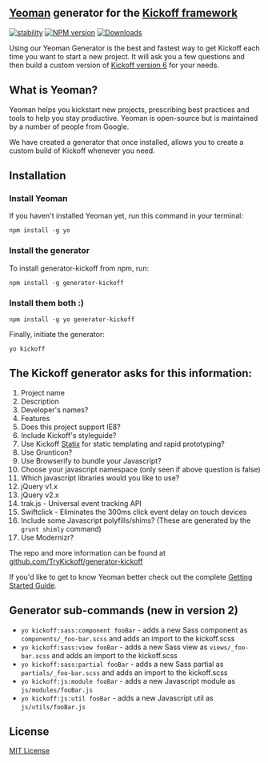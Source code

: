 ## [Yeoman](http://yeoman.io) generator for the [Kickoff framework](https://github.com/TryKickoff/kickoff/)
[![stability][stability-image]][stability-url]
[![NPM version][npm-image]][npm-url]
[![Downloads][downloads-image]][downloads-url]

[stability-image]: https://img.shields.io/badge/stability-stable-brightgreen.svg?style=flat-square
[stability-url]: https://nodejs.org/api/documentation.html#documentation_stability_index
[npm-image]: https://img.shields.io/npm/v/generator-kickoff.svg?style=flat-square
[npm-url]: https://npmjs.org/package/generator-kickoff
[downloads-image]: http://img.shields.io/npm/dm/budo.svg?style=flat-square
[downloads-url]: https://npmjs.org/package/generator-kickoff


Using our Yeoman Generator is the best and fastest way to get Kickoff each time you want to start a new project. It will ask you a few questions and then build a custom version of [Kickoff version 6](https://github.com/TryKickoff/kickoff/releases/tag/6.0.0) for your needs.

## What is Yeoman?
Yeoman helps you kickstart new projects, prescribing best practices and tools to help you stay productive. Yeoman is open-source but is maintained by a number of people from Google.

We have created a generator that once installed, allows you to create a custom build of Kickoff whenever you need.

## Installation

### Install Yeoman
If you haven't installed Yeoman yet, run this command in your terminal:

```shell
npm install -g yo
```

### Install the generator
To install generator-kickoff from npm, run:

```shell
npm install -g generator-kickoff
```

### Install them both :)
```shell
npm install -g yo generator-kickoff
```

Finally, initiate the generator:

```shell
yo kickoff
```

## The Kickoff generator asks for this information:
1. Project name
1. Description
1. Developer's names?
1. Features
 1. Does this project support IE8?
 1. Include Kickoff's styleguide?
 1. Use Kickoff [Statix](/kickoff/statix/) for static templating and rapid prototyping?
 1. Use Grunticon?
1. Use Browserify to bundle your Javascript?
1. Choose your javascript namespace (only seen if above question is false)
1. Which javascript libraries would you like to use? 
 1. jQuery v1.x
 1. jQuery v2.x
 1. trak.js - Universal event tracking API
 1. Swiftclick - Eliminates the 300ms click event delay on touch devices
 1. Include some Javascript polyfills/shims? (These are generated by the `grunt shimly` command)
 1. Use Modernizr?

The repo and more information can be found at [github.com/TryKickoff/generator-kickoff](https://github.com/TryKickoff/generator-kickoff)

If you'd like to get to know Yeoman better check out the complete [Getting Started Guide](https://github.com/yeoman/yeoman/wiki/Getting-Started).

## Generator sub-commands (new in version 2)
- `yo kickoff:sass:component fooBar` - adds a new Sass component as `components/_foo-bar.scss` and adds an import to the kickoff.scss
- `yo kickoff:sass:view fooBar` - adds a new Sass view as `views/_foo-bar.scss` and adds an import to the kickoff.scss
- `yo kickoff:sass:partial fooBar` - adds a new Sass partial as `partials/_foo-bar.scss` and adds an import to the kickoff.scss
- `yo kickoff:js:module fooBar` - adds a new Javascript module as `js/modules/fooBar.js`
- `yo kickoff:js:util fooBar` - adds a new Javascript util as `js/utils/fooBar.js`

## License

[MIT License](http://trykickoff.mit-license.org)
